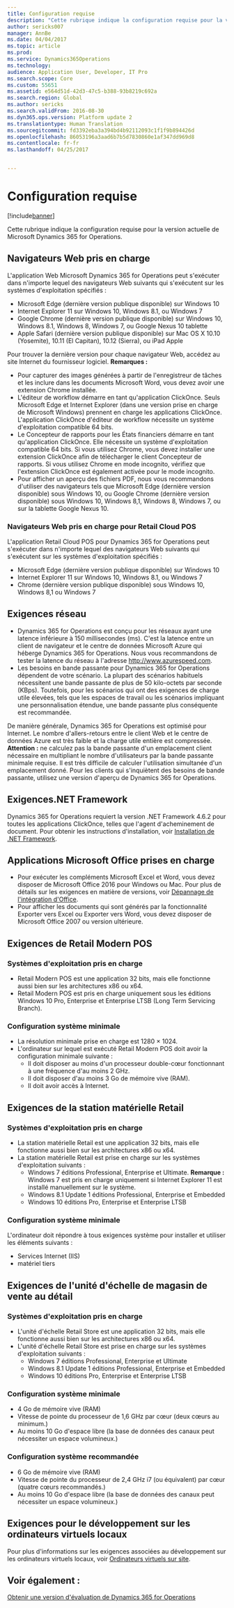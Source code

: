 ```yaml
---
title: Configuration requise
description: "Cette rubrique indique la configuration requise pour la version actuelle de Microsoft Dynamics 365 for Operations."
author: sericks007
manager: AnnBe
ms.date: 04/04/2017
ms.topic: article
ms.prod: 
ms.service: Dynamics365Operations
ms.technology: 
audience: Application User, Developer, IT Pro
ms.search.scope: Core
ms.custom: 55651
ms.assetid: e564d51d-42d3-47c5-b388-93b8219c692a
ms.search.region: Global
ms.author: sericks
ms.search.validFrom: 2016-08-30
ms.dyn365.ops.version: Platform update 2
ms.translationtype: Human Translation
ms.sourcegitcommit: fd3392eba3a394bd4b92112093c1f1f9b894426d
ms.openlocfilehash: 86053196a3aad6b7b5d7830860e1af347dd969d8
ms.contentlocale: fr-fr
ms.lasthandoff: 04/25/2017


---
```


# <a name="system-requirements"></a>Configuration requise

[!include[banner](../includes/banner.md)]


Cette rubrique indique la configuration requise pour la version actuelle de Microsoft Dynamics 365 for Operations.

<a name="supported-web-browsers"></a>Navigateurs Web pris en charge
----------------------

L'application Web Microsoft Dynamics 365 for Operations peut s'exécuter dans n'importe lequel des navigateurs Web suivants qui s'exécutent sur les systèmes d'exploitation spécifiés :

-   Microsoft Edge (dernière version publique disponible) sur Windows 10
-   Internet Explorer 11 sur Windows 10, Windows 8.1, ou Windows 7
-   Google Chrome (dernière version publique disponible) sur Windows 10, Windows 8.1, Windows 8, Windows 7, ou Google Nexus 10 tablette
-   Apple Safari (dernière version publique disponible) sur Mac OS X 10.10 (Yosemite), 10.11 (El Capitan), 10.12 (Sierra), ou iPad Apple

Pour trouver la dernière version pour chaque navigateur Web, accédez au site Internet du fournisseur logiciel. **Remarques :**

-   Pour capturer des images générées à partir de l'enregistreur de tâches et les inclure dans les documents Microsoft Word, vous devez avoir une extension Chrome installée. <!---For instructions about how to install the extension, see [Screenshot Extension setup](/dynamics365/operations/dev-itpro/user-interface/task-recorder).-->
-   L'éditeur de workflow démarre en tant qu'application ClickOnce. Seuls Microsoft Edge et Internet Explorer (dans une version prise en charge de Microsoft Windows) prennent en charge les applications ClickOnce. L'application ClickOnce d'éditeur de workflow nécessite un système d'exploitation compatible 64 bits.
-   Le Concepteur de rapports pour les États financiers démarre en tant qu'application ClickOnce. Elle nécessite un système d'exploitation compatible 64 bits. Si vous utilisez Chrome, vous devez installer une extension ClickOnce afin de télécharger le client Concepteur de rapports. Si vous utilisez Chrome en mode incognito, vérifiez que l'extension ClickOnce est également activée pour le mode incognito.
-   Pour afficher un aperçu des fichiers PDF, nous vous recommandons d'utiliser des navigateurs tels que Microsoft Edge (dernière version disponible) sous Windows 10, ou Google Chrome (dernière version disponible) sous Windows 10, Windows 8,1, Windows 8, Windows 7, ou sur la tablette Google Nexus 10.


### <a name="supported-web-browsers-for-retail-cloud-pos"></a>Navigateurs Web pris en charge pour Retail Cloud POS

L'application Retail Cloud POS pour Dynamics 365 for Operations peut s'exécuter dans n'importe lequel des navigateurs Web suivants qui s'exécutent sur les systèmes d'exploitation spécifiés :

-   Microsoft Edge (dernière version publique disponible) sur Windows 10
-   Internet Explorer 11 sur Windows 10, Windows 8.1, ou Windows 7
-   Chrome (dernière version publique disponible) sous Windows 10, Windows 8,1 ou Windows 7

## <a name="network-requirements"></a>Exigences réseau
-   Dynamics 365 for Operations est conçu pour les réseaux ayant une latence inférieure à 150 millisecondes (ms). C'est la latence entre un client de navigateur et le centre de données Microsoft Azure qui héberge Dynamics 365 for Operations. Nous vous recommandons de tester la latence du réseau à l'adresse <http://www.azurespeed.com>.
-   Les besoins en bande passante pour Dynamics 365 for Operations dépendent de votre scénario. La plupart des scénarios habituels nécessitent une bande passante de plus de 50 kilo-octets par seconde (KBps). Toutefois, pour les scénarios qui ont des exigences de charge utile élevées, tels que les espaces de travail ou les scénarios impliquant une personnalisation étendue, une bande passante plus conséquente est recommandée.

De manière générale, Dynamics 365 for Operations est optimisé pour Internet. Le nombre d'allers-retours entre le client Web et le centre de données Azure est très faible et la charge utile entière est compressée. **Attention :** ne calculez pas la bande passante d'un emplacement client nécessaire en multipliant le nombre d'utilisateurs par la bande passante minimale requise. Il est très difficile de calculer l'utilisation simultanée d'un emplacement donné. Pour les clients qui s'inquiètent des besoins de bande passante, utilisez une version d'aperçu de Dynamics 365 for Operations.

## <a name="net-framework-requirements"></a>Exigences.NET Framework
Dynamics 365 for Operations requiert la version .NET Framework 4.6.2 pour toutes les applications ClickOnce, telles que l'agent d'acheminement de document. Pour obtenir les instructions d'installation, voir [Installation de .NET Framework](https://msdn.microsoft.com/en-us/library/5a4x27ek(v=vs.110).aspx).

## <a name="supported-microsoft-office-applications"></a>Applications Microsoft Office prises en charge
-   Pour exécuter les compléments Microsoft Excel et Word, vous devez disposer de Microsoft Office 2016 pour Windows ou Mac. Pour plus de détails sur les exigences en matière de versions, voir [Dépannage de l'intégration d'Office](/dynamics365/operations/dev-itpro/office-integration/office-integration-troubleshooting).
-   Pour afficher les documents qui sont générés par la fonctionnalité Exporter vers Excel ou Exporter vers Word, vous devez disposer de Microsoft Office 2007 ou version ultérieure.

## <a name="retail-modern-pos-requirements"></a>Exigences de Retail Modern POS
### <a name="supported-operating-systems"></a>Systèmes d'exploitation pris en charge

-   Retail Modern POS est une application 32 bits, mais elle fonctionne aussi bien sur les architectures x86 ou x64.
-   Retail Modern POS est pris en charge uniquement sous les éditions Windows 10 Pro, Enterprise et Enterprise LTSB (Long Term Servicing Branch).

### <a name="minimum-system-requirements"></a>Configuration système minimale

-   La résolution minimale prise en charge est 1280 × 1024.
-   L'ordinateur sur lequel est exécuté Retail Modern POS doit avoir la configuration minimale suivante :
    -   Il doit disposer au moins d'un processeur double-cœur fonctionnant à une fréquence d'au moins 2 GHz.
    -   Il doit disposer d'au moins 3 Go de mémoire vive (RAM).
    -   Il doit avoir accès à Internet.

## <a name="retail-hardware-station-requirements"></a>Exigences de la station matérielle Retail
### <a name="supported-operating-systems"></a>Systèmes d'exploitation pris en charge

-   La station matérielle Retail est une application 32 bits, mais elle fonctionne aussi bien sur les architectures x86 ou x64.
-   La station matérielle Retail est prise en charge sur les systèmes d'exploitation suivants :
    -   Windows 7 éditions Professional, Enterprise et Ultimate. **Remarque :** Windows 7 est pris en charge uniquement si Internet Explorer 11 est installé manuellement sur le système.
    -   Windows 8.1 Update 1 éditions Professional, Enterprise et Embedded
    -   Windows 10 éditions Pro, Enterprise et Enterprise LTSB

### <a name="minimum-system-requirements"></a>Configuration système minimale

L'ordinateur doit répondre à tous exigences système pour installer et utiliser les éléments suivants :

-   Services Internet (IIS)
-   matériel tiers

## <a name="retail-store-scale-unit-requirements"></a>Exigences de l'unité d'échelle de magasin de vente au détail
### <a name="supported-operating-systems"></a>Systèmes d'exploitation pris en charge

-   L'unité d'échelle Retail Store est une application 32 bits, mais elle fonctionne aussi bien sur les architectures x86 ou x64.
-   L'unité d'échelle Retail Store est prise en charge sur les systèmes d'exploitation suivants :
    -   Windows 7 éditions Professional, Enterprise et Ultimate
    -   Windows 8.1 Update 1 éditions Professional, Enterprise et Embedded
    -   Windows 10 éditions Pro, Enterprise et Enterprise LTSB

### <a name="minimum-system-requirements"></a>Configuration système minimale

-   4 Go de mémoire vive (RAM)
-   Vitesse de pointe du processeur de 1,6 GHz par cœur (deux cœurs au minimum.)
-   Au moins 10 Go d'espace libre (la base de données des canaux peut nécessiter un espace volumineux.)

### <a name="recommended-system-requirements"></a>Configuration système recommandée

-   6 Go de mémoire vive (RAM)
-   Vitesse de pointe du processeur de 2,4 GHz i7 (ou équivalent) par cœur (quatre cœurs recommandés.)
-   Au moins 10 Go d'espace libre (la base de données des canaux peut nécessiter un espace volumineux.)

## <a name="requirements-for-development-on-local-vms"></a>Exigences pour le développement sur les ordinateurs virtuels locaux
Pour plus d'informations sur les exigences associées au développement sur les ordinateurs virtuels locaux, voir [Ordinateurs virtuels sur site](../dev-tools/access-instances.md).

<a name="see-also"></a>Voir également :
--------

[Obtenir une version d'évaluation de Dynamics 365 for Operations](/dynamics365/operations/dev-itpro/dev-tools/get-evaluation-copy)




